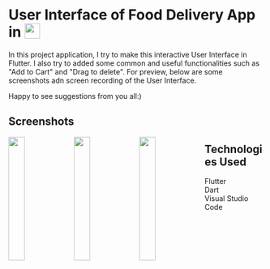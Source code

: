 # User Interface of Food Delivery App in  <img src='http://sovitpoudel.com.np/wp-content/uploads/2019/01/flutter.png' height='30' width='30' align='top'>

In this project application, I try to make this interactive User Interface in Flutter.
I also try to added some common and useful functionalities such as "Add to Cart" and "Drag to delete".
For preview, below are some screenshots adn screen recording of the User Interface.

Happy to see suggestions from you all:)


## Screenshots

<img src='https://github.com/Ronak99/FoodDelivery-App-UI/blob/master/ss/app_gif.gif' align='left' width='25%'>
<img src='https://github.com/Ronak99/FoodDelivery-App-UI/blob/master/ss/flutter_01.png' align='left' width='25%'>
<img src='https://github.com/Ronak99/FoodDelivery-App-UI/blob/master/ss/food_delivery_second_screen.jpeg' align='left' width='25%'>




## Technologies Used
Flutter  
Dart  
Visual Studio Code

